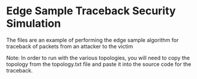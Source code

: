 # Edge Sample Traceback Security Simulation
The files are an example of performing the edge sample algorithm for traceback of packets from an attacker to the victim

Note: In order to run with the various topologies, you will need to copy the topology from the topology.txt file and paste it into the source code for the traceback.
